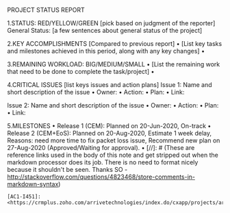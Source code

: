 PROJECT STATUS REPORT

1.STATUS: RED/YELLOW/GREEN [pick based on judgment of the reporter]
General Status: [a few sentences about general status of the project]

2.KEY ACCOMPLISHMENTS [Compared to previous report]
  • [List key tasks and milestones achieved in this period, along with any key changes]
  •

3.REMAINING WORKLOAD: BIG/MEDIUM/SMALL
  • [List the remaining work that need to be done to complete the task/project]
  •

4.CRITICAL ISSUES [list keys issues and action plans]
Issue 1: Name and short description of the issue
  • Owner:
  • Action:
  •	Plan:
  • Link:

Issue 2: Name and short description of the issue
  • Owner:
  • Action:
  •	Plan:
  • Link:

5.MILESTONES
  • Release 1 (CEM): Planned on 20-Jun-2020, On-track
  • Release 2 (CEM+EoS): Planned on 20-Aug-2020, Estimate 1 week delay, Reasons: need more time to fix packet loss issue, Recommend new plan on 27-Aug-2020 (Approved/Waiting for approval).
  •
  [//]: # (These are reference links used in the body of this note and get stripped out when the markdown processor does its job. There is no need to format nicely because it shouldn't be seen. Thanks SO - http://stackoverflow.com/questions/4823468/store-comments-in-markdown-syntax)

    [AC1-I451]:<https://crmplus.zoho.com/arrivetechnologies/index.do/cxapp/projects/arrivetechnologies#buginfo/403027000003095123/403027000005457481>
